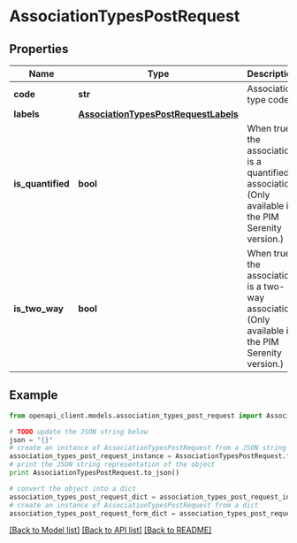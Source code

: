 # AssociationTypesPostRequest


## Properties
Name | Type | Description | Notes
------------ | ------------- | ------------- | -------------
**code** | **str** | Association type code | 
**labels** | [**AssociationTypesPostRequestLabels**](AssociationTypesPostRequestLabels.md) |  | [optional] 
**is_quantified** | **bool** | When true, the association is a quantified association (Only available in the PIM Serenity version.) | [optional] [default to False]
**is_two_way** | **bool** | When true, the association is a two-way association (Only available in the PIM Serenity version.) | [optional] [default to False]

## Example

```python
from openapi_client.models.association_types_post_request import AssociationTypesPostRequest

# TODO update the JSON string below
json = "{}"
# create an instance of AssociationTypesPostRequest from a JSON string
association_types_post_request_instance = AssociationTypesPostRequest.from_json(json)
# print the JSON string representation of the object
print AssociationTypesPostRequest.to_json()

# convert the object into a dict
association_types_post_request_dict = association_types_post_request_instance.to_dict()
# create an instance of AssociationTypesPostRequest from a dict
association_types_post_request_form_dict = association_types_post_request.from_dict(association_types_post_request_dict)
```
[[Back to Model list]](../README.md#documentation-for-models) [[Back to API list]](../README.md#documentation-for-api-endpoints) [[Back to README]](../README.md)


